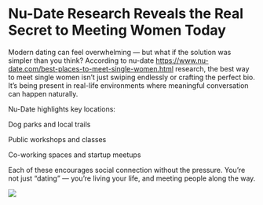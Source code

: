 # Nu-Date Research Reveals the Real Secret to Meeting Women Today
    

Modern dating can feel overwhelming — but what if the solution was simpler than you think? According to nu-date https://www.nu-date.com/best-places-to-meet-single-women.html research, the best way to meet single women isn’t just swiping endlessly or crafting the perfect bio. It’s being present in real-life environments where meaningful conversation can happen naturally.

Nu-Date highlights key locations:

Dog parks and local trails

Public workshops and classes

Co-working spaces and startup meetups

Each of these encourages social connection without the pressure. You’re not just “dating” — you’re living your life, and meeting people along the way.


![](https://g0v.hackmd.io/_uploads/BkZc9QJSgx.jpg)







